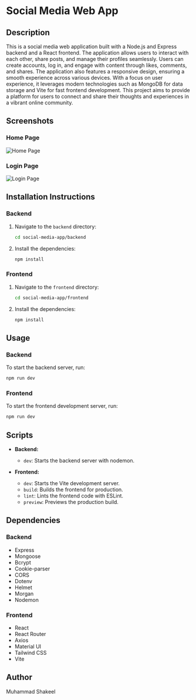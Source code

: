 # Social Media Web App

## Description
This is a social media web application built with a Node.js and Express backend and a React frontend. The application allows users to interact with each other, share posts, and manage their profiles seamlessly. Users can create accounts, log in, and engage with content through likes, comments, and shares. The application also features a responsive design, ensuring a smooth experience across various devices. With a focus on user experience, it leverages modern technologies such as MongoDB for data storage and Vite for fast frontend development. This project aims to provide a platform for users to connect and share their thoughts and experiences in a vibrant online community.

## Screenshots


### Home Page
![Home Page](https://collection.cloudinary.com/dmvwgos9j/21d8157d155e617e74c2fd7824d15e65)

### Login Page
![Login Page](https://collection.cloudinary.com/dmvwgos9j/2896a7e8b19069c22bb16d929f416767)


## Installation Instructions

### Backend
1. Navigate to the `backend` directory:
   ```bash
   cd social-media-app/backend
   ```
2. Install the dependencies:
   ```bash
   npm install
   ```

### Frontend
1. Navigate to the `frontend` directory:
   ```bash
   cd social-media-app/frontend
   ```
2. Install the dependencies:
   ```bash
   npm install
   ```

## Usage

### Backend
To start the backend server, run:
```bash
npm run dev
```

### Frontend
To start the frontend development server, run:
```bash
npm run dev
```

## Scripts
- **Backend:**
  - `dev`: Starts the backend server with nodemon.
  
- **Frontend:**
  - `dev`: Starts the Vite development server.
  - `build`: Builds the frontend for production.
  - `lint`: Lints the frontend code with ESLint.
  - `preview`: Previews the production build.

## Dependencies
### Backend
- Express
- Mongoose
- Bcrypt
- Cookie-parser
- CORS
- Dotenv
- Helmet
- Morgan
- Nodemon

### Frontend
- React
- React Router
- Axios
- Material UI
- Tailwind CSS
- Vite

## Author
Muhammad Shakeel
